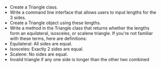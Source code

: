 - Create a Triangle class.
- Write a command line interface that allows users to input lengths for the 3 sides.
- Create a Triangle object using these lengths.
- Write a method in the Triangle class that returns whether the lengths form an equilateral, isosceles, or scalene triangle. If you're not familiar with these terms, here are definitions:
 - Equilateral: All sides are equal.
 - Isosceles: Exactly 2 sides are equal.
 - Scalene: No sides are equal.
 - Invalid triangle if any one side is longer than the other two combined
